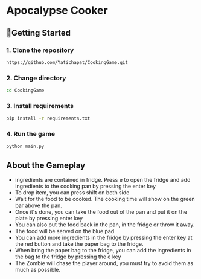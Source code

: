 # Apocalypse Cooker

## 🚀Getting Started
### 1.  Clone the repository
```bash 
https://github.com/Yatichapat/CookingGame.git
```
### 2. Change directory
```bash
cd CookingGame
```

### 3.  Install requirements
```bash
pip install -r requirements.txt
```

### 4.  Run the game
```bash
python main.py
```

## About the Gameplay
- ingredients are contained in fridge. Press e to open the fridge and add ingredients to the cooking pan by pressing the 
  enter key
- To drop item, you can press shift on both side
- Wait for the food to be cooked. The cooking time will show on the green bar above the pan.
- Once it's done, you can take the food out of the pan and put it on the plate by pressing enter key
- You can also put the food back in the pan, in the fridge or throw it away.
- The food will be served on the blue pad
- You can add more ingredients in the fridge by pressing the enter key at the red button and take the paper bag to the fridge.
- When bring the paper bag to the fridge, you can add the ingredients in the bag to the fridge by pressing the e key
- The Zombie will chase the player around, you must try to avoid them as much as possible.